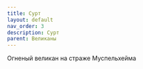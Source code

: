 ```yaml
---
title: Сурт
layout: default
nav_order: 3
description: Сурт
parent: Великаны
---
```


Огненый великан на страже Муспельхейма
